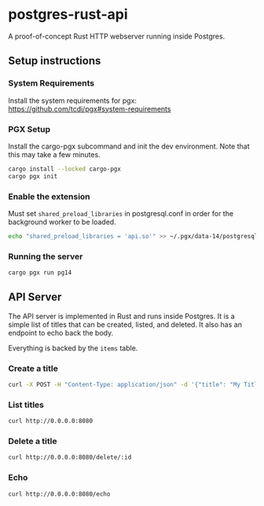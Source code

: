# postgres-rust-api

A proof-of-concept Rust HTTP webserver running inside Postgres.

## Setup instructions

### System Requirements

Install the system requirements for pgx: https://github.com/tcdi/pgx#system-requirements

### PGX Setup

Install the cargo-pgx subcommand and init the dev environment. Note that this may take a few minutes.

```bash
cargo install --locked cargo-pgx
cargo pgx init
```

### Enable the extension

Must set `shared_preload_libraries` in postgresql.conf in order for the background worker to be loaded.

```bash
echo "shared_preload_libraries = 'api.so'" >> ~/.pgx/data-14/postgresql.conf
```

### Running the server

```bash
cargo pgx run pg14
```

## API Server

The API server is implemented in Rust and runs inside Postgres. It is a simple list of titles that can be created, listed, and deleted. It also has an endpoint to echo back the body.

Everything is backed by the `items` table.

### Create a title

```bash
curl -X POST -H "Content-Type: application/json" -d '{"title": "My Title"}' http://0.0.0.0:8080/add
```

### List titles

```bash
curl http://0.0.0.0:8080
```

### Delete a title

```bash
curl http://0.0.0.0:8080/delete/:id
```

### Echo

```bash
curl http://0.0.0.0:8080/echo
```
